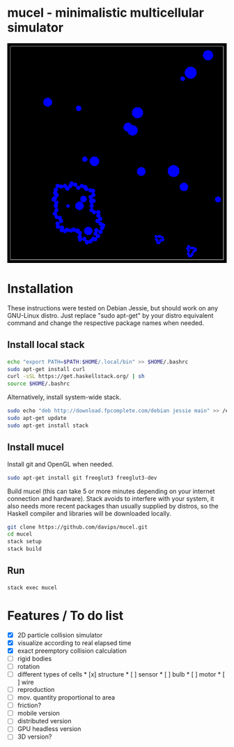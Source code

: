 mucel - minimalistic multicellular simulator
==================================
![Screenshot](https://raw.githubusercontent.com/davips/mucel/master/shot.png)




Installation
============
These instructions were tested on Debian Jessie, but should work on any GNU-Linux distro.
Just replace "sudo apt-get" by your distro equivalent command and change the respective package names when needed.

Install local stack
--------------------------------
```bash
echo "export PATH=$PATH:$HOME/.local/bin" >> $HOME/.bashrc
sudo apt-get install curl
curl -sSL https://get.haskellstack.org/ | sh
source $HOME/.bashrc
```

Alternatively, install system-wide stack.
```bash
sudo echo "deb http://download.fpcomplete.com/debian jessie main" >> /etc/apt/sources.list
sudo apt-get update
sudo apt-get install stack
```

Install mucel
--------------------------
Install git and OpenGL when needed.
```bash
sudo apt-get install git freeglut3 freeglut3-dev
```

Build mucel (this can take 5 or more minutes depending on your internet connection and hardware).
Stack avoids to interfere with your system, it also needs more recent packages than usually supplied by distros,
so the Haskell compiler and libraries will be downloaded locally.
```bash
git clone https://github.com/davips/mucel.git
cd mucel
stack setup
stack build
```

Run
---
```bash
stack exec mucel
```

Features / To do list
=====================
* [x] 2D particle collision simulator
* [x] visualize according to real elapsed time
* [x] exact preemptory collision calculation
* [ ] rigid bodies
* [ ] rotation
* [ ] different types of cells
       * [x] structure
       * [ ] sensor
       * [ ] bulb
       * [ ] motor
       * [ ] wire
* [ ] reproduction
* [ ] mov. quantity proportional to area
* [ ] friction?
* [ ] mobile version
* [ ] distributed version
* [ ] GPU headless version
* [ ] 3D version?
